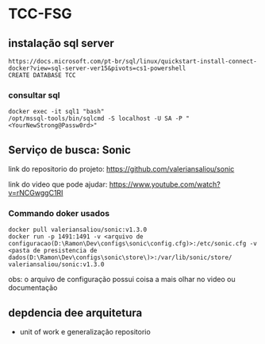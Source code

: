 # TCC-FSG

## instalação sql server 

	https://docs.microsoft.com/pt-br/sql/linux/quickstart-install-connect-docker?view=sql-server-ver15&pivots=cs1-powershell
	CREATE DATABASE TCC
	
	
### consultar sql
	docker exec -it sql1 "bash"
	/opt/mssql-tools/bin/sqlcmd -S localhost -U SA -P "<YourNewStrong@Passw0rd>"

## Serviço de busca: Sonic
link do repositorio do projeto: https://github.com/valeriansaliou/sonic

link do video que pode ajudar: https://www.youtube.com/watch?v=rNCGwggC1RI

### Commando doker usados
	docker pull valeriansaliou/sonic:v1.3.0
	docker run -p 1491:1491 -v <arquivo de configuracao(D:\Ramon\Dev\configs\sonic\config.cfg)>:/etc/sonic.cfg -v <pasta de presistencia de dados(D:\Ramon\Dev\configs\sonic\store\)>:/var/lib/sonic/store/ valeriansaliou/sonic:v1.3.0
obs: o arquivo de configuração possui coisa a mais olhar no video ou documentação



## depdencia dee arquitetura
- unit of work e generalização repositorio
